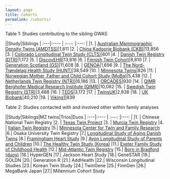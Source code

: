 ```yaml
---
layout: page
title: Cohorts
permalink: /cohorts/
---
```



Table 1: Studies contributing to the sibling GWAS

||Study|Siblings
| :---|:----   |          :---: |:---: |
|1. | [Australian Mammographic Density Twins (AMDTSS)](https://www.omicsdi.org/dataset/geo/GSE100227)|1,811
|2. | [China Kadoorie Biobank (CKB)](https://www.ckbiobank.org/site/)|13,856
|3. | [Colorado Longitudinal Twin Study (CLTS)](http://ibgwww.colorado.edu/lts/)|601
|4. | [Danish Twin Registry (DTR)](https://pubmed.ncbi.nlm.nih.gov/31544734/)|1,172
|5. | [DiscovEHR](http://www.discovehrshare.com)|13,816
|6. | [Finnish Twin Cohort](https://wiki.helsinki.fi/display/twineng/Twinstudy)|8,810
|7. | [Generation Scotland (GS)](https://www.ed.ac.uk/generation-scotland)|11,608
|8. | [GENOA](https://www.ncbi.nlm.nih.gov/projects/gap/cgi-bin/document.cgi?study_id=phs000379.v1.p1&phd=3593)|1,696
|9. | [The Nord-Trøndelag Health Study (HUNT)](https://www.ntnu.edu/hunt)|38,549
|10. | [Minnesota Twins](https://mctfr.psych.umn.edu/our-research/twin-family-study)|826
|11. | [Norwegian Mother, Father and Child Cohort Study (MoBa)](https://www.fhi.no/moba-en)|5,438
|12. | [Netherlands Twin Registry (NTR))](https://www.um.es/registrogemelos/ing/index.html)|6,186
|13. | [ORCADES](https://mrc.ukri.org/research/facilities-and-resources-for-researchers/cohort-directory/orkney-complex-disease-study-orcades/)|930
|14. | [QIMR Berghofer Medical Research Institute (QIMR)](https://www.qimrberghofer.edu.au/study/queensland-twin-registry-study/)|10,082
|15. | [Swedish Twin Registry (STR)](https://ki.se/en/research/the-swedish-twin-registry)|3,488
|16. | [TEDS](https://ki.se/en/research/the-swedish-twin-registry)|3,172
|17. | [TwinsUK](https://twinsuk.ac.uk)|2,838
|18. | [UK Biobank](https://www.ukbiobank.ac.uk)|40,210
|19. | [Viking1](https://www.ed.ac.uk/viking)|839



Table 2: Studies contacted with and involved other within family analyses

||Study|Siblings|MZ twins|Trios|Duos
| :---|:----   |          :---: |:---: |
|1. | Chinese National Twin Registry
|2. | [Texas Twin Project](https://sites.la.utexas.edu/twinproject/)
|3. | [Murcia Twin Registry]()
|4. | [Italian Twin Registry](http://old.iss.it/gemelli/)
|5.| [Minnesota Center for Twin and Family Research](http://mctfr.psych.umn.edu)
|6.| Osaka University Twin Registry
|7.| [Longitudinal Study of Aging Danish Twins](https://www.icpsr.umich.edu/icpsrweb/NACDA/studies/21041)
|8.| [Framingham Heart Study](https://www.framinghamheartstudy.org)
|9.| [Avon Longitudinal Study of Parents and Children](http://www.bristol.ac.uk/alspac/)
|10.| [The Healthy Twin Study (Korea)](http://www.twinkorea.org)
|11.| [Exeter Family Study of Childhood Health](EFSOCH)
|12.| [Mid-Atlantic Twin Registry](http://www.matr.vcu.edu)
|15.| [Born in Bradford (duos)](https://borninbradford.nhs.uk)
|16.| HyperGEN
|17.| Jackson Heart Study
|18.| GeneSTAR
|19.| GOLDN
|20.| Generation R
|21.| AddHealth
|22.| Wisconsin Longitudinal Studies
|23.| Korean Twin Study
|24.| TwinGene
|25.| FinnGen
|26.| MegaBank Japan
|27.| Millennium Cohort Study